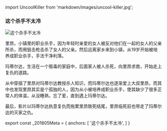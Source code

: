 import UncoolKiller from 'markdown/images/uncool-killer.jpg';

### 这个杀手不太冷

<img src={UncoolKiller} alt="这个杀手不太冷" title="这个杀手不太冷"/>

里昂，小镇里的职业杀手，因为年轻时亲爱的女人被反对他们在一起的女人的父亲所杀，而用狙击枪击杀了女人的父亲。然后远离家乡来到小镇，从19岁开始被培养成职业杀手，手法干净利落。

玛蒂尔达，生活在一个贩毒的家庭中，后面家人被人杀死，向里昂求救，开始走上复仇的道路。

从中穿插了里昂对玛蒂尔达教授杀人知识，而玛蒂尔达也逐渐爱上大叔里昂，而其中也发现里昂其实是个孤独的人，因为从小被培养成职业杀手，使其缺少了很多正常人的体温，从没睡熟，忘了爱，直到遇上玛蒂尔达。

最后，影片以玛蒂尔达执意复仇而拖累里昂致死结尾，里昂临死前也带走了玛蒂尔达的灭家之仇。

export const _201805Meta = {
  anchors: [
    '这个杀手不太冷',
  ]
}